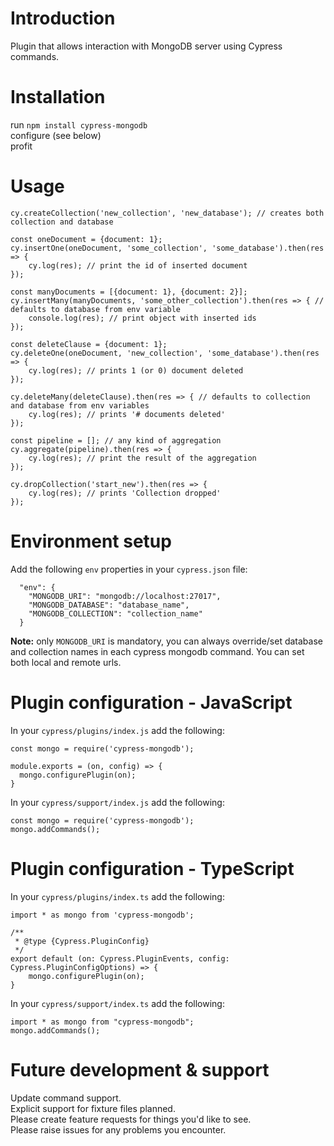 # Introduction

Plugin that allows interaction with MongoDB server using Cypress commands.

# Installation

run `npm install cypress-mongodb`<br>
configure (see below)<br>
profit

# Usage

```
cy.createCollection('new_collection', 'new_database'); // creates both collection and database

const oneDocument = {document: 1};
cy.insertOne(oneDocument, 'some_collection', 'some_database').then(res => {
    cy.log(res); // print the id of inserted document
});

const manyDocuments = [{document: 1}, {document: 2}];
cy.insertMany(manyDocuments, 'some_other_collection').then(res => { // defaults to database from env variable
    console.log(res); // print object with inserted ids
});

const deleteClause = {document: 1};
cy.deleteOne(oneDocument, 'new_collection', 'some_database').then(res => {
    cy.log(res); // prints 1 (or 0) document deleted
});

cy.deleteMany(deleteClause).then(res => { // defaults to collection and database from env variables
    cy.log(res); // prints '# documents deleted'
});

const pipeline = []; // any kind of aggregation
cy.aggregate(pipeline).then(res => {
    cy.log(res); // print the result of the aggregation
});

cy.dropCollection('start_new').then(res => {
    cy.log(res); // prints 'Collection dropped'
});
```

# Environment setup

Add the following `env` properties in your `cypress.json` file:

```
  "env": {
    "MONGODB_URI": "mongodb://localhost:27017",
    "MONGODB_DATABASE": "database_name",
    "MONGODB_COLLECTION": "collection_name"
  }
```

<b>Note:</b> only `MONGODB_URI` is mandatory, you can always override/set database and collection names in each cypress mongodb command. You can set both local and remote urls.

# Plugin configuration - JavaScript

In your `cypress/plugins/index.js` add the following:

```
const mongo = require('cypress-mongodb');

module.exports = (on, config) => {
  mongo.configurePlugin(on);
}
```

In your `cypress/support/index.js` add the following:

```
const mongo = require('cypress-mongodb');
mongo.addCommands();
```

# Plugin configuration - TypeScript

In your `cypress/plugins/index.ts` add the following:

```
import * as mongo from 'cypress-mongodb';

/**
 * @type {Cypress.PluginConfig}
 */
export default (on: Cypress.PluginEvents, config: Cypress.PluginConfigOptions) => {
    mongo.configurePlugin(on);
}
```

In your `cypress/support/index.ts` add the following:

```
import * as mongo from "cypress-mongodb";
mongo.addCommands();
```

# Future development & support

Update command support.<br>
Explicit support for fixture files planned.<br>
Please create feature requests for things you'd like to see.<br>
Please raise issues for any problems you encounter.
